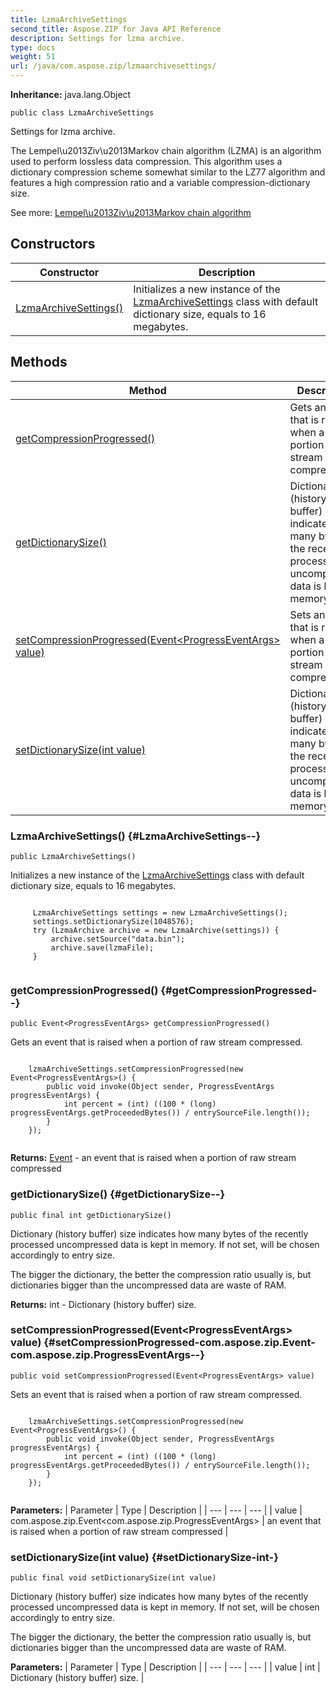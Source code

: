 ```yaml
---
title: LzmaArchiveSettings
second_title: Aspose.ZIP for Java API Reference
description: Settings for lzma archive.
type: docs
weight: 51
url: /java/com.aspose.zip/lzmaarchivesettings/
---
```


**Inheritance:**
java.lang.Object
```
public class LzmaArchiveSettings
```

Settings for lzma archive.

The Lempel\\u2013Ziv\\u2013Markov chain algorithm (LZMA) is an algorithm used to perform lossless data compression. This algorithm uses a dictionary compression scheme somewhat similar to the LZ77 algorithm and features a high compression ratio and a variable compression-dictionary size.

See more: [Lempel\\u2013Ziv\\u2013Markov chain algorithm][Lempel_u2013Ziv_u2013Markov chain algorithm]


[Lempel_u2013Ziv_u2013Markov chain algorithm]: https://en.wikipedia.org/wiki/Lempel\u2013Ziv\u2013Markov_chain_algorithm
## Constructors

| Constructor | Description |
| --- | --- |
| [LzmaArchiveSettings()](#LzmaArchiveSettings--) | Initializes a new instance of the [LzmaArchiveSettings](../../com.aspose.zip/lzmaarchivesettings) class with default dictionary size, equals to 16 megabytes. |
## Methods

| Method | Description |
| --- | --- |
| [getCompressionProgressed()](#getCompressionProgressed--) | Gets an event that is raised when a portion of raw stream compressed. |
| [getDictionarySize()](#getDictionarySize--) | Dictionary (history buffer) size indicates how many bytes of the recently processed uncompressed data is kept in memory. |
| [setCompressionProgressed(Event&lt;ProgressEventArgs&gt; value)](#setCompressionProgressed-com.aspose.zip.Event-com.aspose.zip.ProgressEventArgs--) | Sets an event that is raised when a portion of raw stream compressed. |
| [setDictionarySize(int value)](#setDictionarySize-int-) | Dictionary (history buffer) size indicates how many bytes of the recently processed uncompressed data is kept in memory. |
### LzmaArchiveSettings() {#LzmaArchiveSettings--}
```
public LzmaArchiveSettings()
```


Initializes a new instance of the [LzmaArchiveSettings](../../com.aspose.zip/lzmaarchivesettings) class with default dictionary size, equals to 16 megabytes.

```

     LzmaArchiveSettings settings = new LzmaArchiveSettings();
     settings.setDictionarySize(1048576);
     try (LzmaArchive archive = new LzmaArchive(settings)) {
         archive.setSource("data.bin");
         archive.save(lzmaFile);
     }
 
```



### getCompressionProgressed() {#getCompressionProgressed--}
```
public Event<ProgressEventArgs> getCompressionProgressed()
```


Gets an event that is raised when a portion of raw stream compressed.

```

    lzmaArchiveSettings.setCompressionProgressed(new Event<ProgressEventArgs>() {
        public void invoke(Object sender, ProgressEventArgs progressEventArgs) {
            int percent = (int) ((100 * (long) progressEventArgs.getProceededBytes()) / entrySourceFile.length());
        }
    });
 
```



**Returns:**
[Event](../../com.aspose.zip/event) - an event that is raised when a portion of raw stream compressed
### getDictionarySize() {#getDictionarySize--}
```
public final int getDictionarySize()
```


Dictionary (history buffer) size indicates how many bytes of the recently processed uncompressed data is kept in memory. If not set, will be chosen accordingly to entry size.

The bigger the dictionary, the better the compression ratio usually is, but dictionaries bigger than the uncompressed data are waste of RAM.

**Returns:**
int - Dictionary (history buffer) size.
### setCompressionProgressed(Event&lt;ProgressEventArgs&gt; value) {#setCompressionProgressed-com.aspose.zip.Event-com.aspose.zip.ProgressEventArgs--}
```
public void setCompressionProgressed(Event<ProgressEventArgs> value)
```


Sets an event that is raised when a portion of raw stream compressed.

```

    lzmaArchiveSettings.setCompressionProgressed(new Event<ProgressEventArgs>() {
        public void invoke(Object sender, ProgressEventArgs progressEventArgs) {
            int percent = (int) ((100 * (long) progressEventArgs.getProceededBytes()) / entrySourceFile.length());
        }
    });
 
```



**Parameters:**
| Parameter | Type | Description |
| --- | --- | --- |
| value | com.aspose.zip.Event&lt;com.aspose.zip.ProgressEventArgs&gt; | an event that is raised when a portion of raw stream compressed |

### setDictionarySize(int value) {#setDictionarySize-int-}
```
public final void setDictionarySize(int value)
```


Dictionary (history buffer) size indicates how many bytes of the recently processed uncompressed data is kept in memory. If not set, will be chosen accordingly to entry size.

The bigger the dictionary, the better the compression ratio usually is, but dictionaries bigger than the uncompressed data are waste of RAM.

**Parameters:**
| Parameter | Type | Description |
| --- | --- | --- |
| value | int | Dictionary (history buffer) size. |

